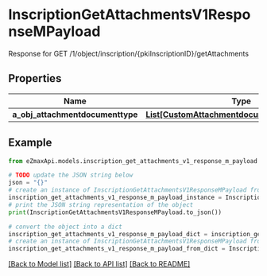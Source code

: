 # InscriptionGetAttachmentsV1ResponseMPayload

Response for GET /1/object/inscription/{pkiInscriptionID}/getAttachments

## Properties

Name | Type | Description | Notes
------------ | ------------- | ------------- | -------------
**a_obj_attachmentdocumenttype** | [**List[CustomAttachmentdocumenttypeResponse]**](CustomAttachmentdocumenttypeResponse.md) |  | 

## Example

```python
from eZmaxApi.models.inscription_get_attachments_v1_response_m_payload import InscriptionGetAttachmentsV1ResponseMPayload

# TODO update the JSON string below
json = "{}"
# create an instance of InscriptionGetAttachmentsV1ResponseMPayload from a JSON string
inscription_get_attachments_v1_response_m_payload_instance = InscriptionGetAttachmentsV1ResponseMPayload.from_json(json)
# print the JSON string representation of the object
print(InscriptionGetAttachmentsV1ResponseMPayload.to_json())

# convert the object into a dict
inscription_get_attachments_v1_response_m_payload_dict = inscription_get_attachments_v1_response_m_payload_instance.to_dict()
# create an instance of InscriptionGetAttachmentsV1ResponseMPayload from a dict
inscription_get_attachments_v1_response_m_payload_from_dict = InscriptionGetAttachmentsV1ResponseMPayload.from_dict(inscription_get_attachments_v1_response_m_payload_dict)
```
[[Back to Model list]](../README.md#documentation-for-models) [[Back to API list]](../README.md#documentation-for-api-endpoints) [[Back to README]](../README.md)


